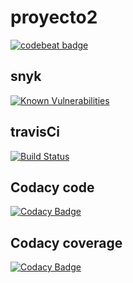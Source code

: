 
# proyecto2
[![codebeat badge](https://codebeat.co/badges/2b806866-8f9a-4bd3-908d-17005deb1f77)](https://codebeat.co/projects/github-com-andrewsbrs54-proyecto2-master)
## snyk                
[![Known Vulnerabilities](https://snyk.io/test/github/andrewsbrs54/proyecto2/badge.svg?targetFile=requirements.txt)](https://snyk.io/test/github/andrewsbrs54/proyecto2?targetFile=requirements.txt)
## travisCi
[![Build Status](https://travis-ci.org/andrewsbrs54/proyecto2?branch=master)](https://travis-ci.org/andrewsbrs54/proyecto2) 

## Codacy code
[![Codacy Badge](https://api.codacy.com/project/badge/Grade/6be79d1ef5e94ee993159085bf83d611)](https://www.codacy.com/app/andrewsbrs54/proyecto2?utm_source=github.com&amp;utm_medium=referral&amp;utm_content=andrewsbrs54/proyecto2&amp;utm_campaign=Badge_Grade)

## Codacy coverage
[![Codacy Badge](https://api.codacy.com/project/badge/Coverage/6be79d1ef5e94ee993159085bf83d611)](https://www.codacy.com/app/andrewsbrs54/proyecto2?utm_source=github.com&utm_medium=referral&utm_content=andrewsbrs54/proyecto2&utm_campaign=Badge_Coverage)

              
